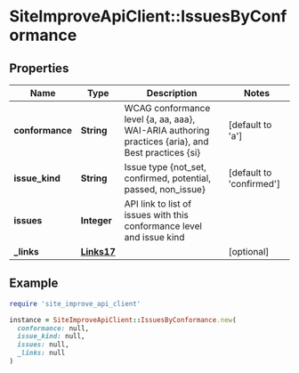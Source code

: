 # SiteImproveApiClient::IssuesByConformance

## Properties

| Name | Type | Description | Notes |
| ---- | ---- | ----------- | ----- |
| **conformance** | **String** | WCAG conformance level {a, aa, aaa}, WAI-ARIA authoring practices {aria}, and Best practices {si}   | [default to &#39;a&#39;] |
| **issue_kind** | **String** | Issue type {not_set, confirmed, potential, passed, non_issue} | [default to &#39;confirmed&#39;] |
| **issues** | **Integer** | API link to list of issues with this conformance level and issue kind   |  |
| **_links** | [**Links17**](Links17.md) |  | [optional] |

## Example

```ruby
require 'site_improve_api_client'

instance = SiteImproveApiClient::IssuesByConformance.new(
  conformance: null,
  issue_kind: null,
  issues: null,
  _links: null
)
```

